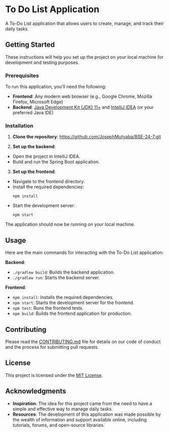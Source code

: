 # To Do List Application

A To-Do List application that allows users to create, manage, and track their daily tasks.

## Getting Started

These instructions will help you set up the project on your local machine for development and testing purposes.

### Prerequisites

To run this application, you'll need the following:

- **Frontend**: Any modern web browser (e.g., Google Chrome, Mozilla Firefox, Microsoft Edge)
- **Backend**: [Java Development Kit (JDK) 11+](https://www.oracle.com/java/technologies/javase-jdk11-downloads.html) and [IntelliJ IDEA](https://www.jetbrains.com/idea/) (or your preferred Java IDE)

### Installation

1. **Clone the repository**:
https://github.com/JosephMutyaba/BSE-24-7.git

2. **Set up the backend**:
- Open the project in IntelliJ IDEA.
- Build and run the Spring Boot application.

3. **Set up the frontend**:
- Navigate to the frontend directory.
- Install the required dependencies:
  ```
  npm install
  ```
- Start the development server:
  ```
  npm start
  ```

The application should now be running on your local machine.

## Usage

Here are the main commands for interacting with the To-Do List application:

**Backend**:
- `./gradlew build`: Builds the backend application.
- `./gradlew run`: Starts the backend server.

**Frontend**:
- `npm install`: Installs the required dependencies.
- `npm start`: Starts the development server for the frontend.
- `npm test`: Runs the frontend tests.
- `npm build`: Builds the frontend application for production.

## Contributing

Please read the [CONTRIBUTING.md](CONTRIBUTING.md) file for details on our code of conduct and the process for submitting pull requests.

## License

This project is licensed under the [MIT License](LICENSE.md).

## Acknowledgments

- **Inspiration**: The idea for this project came from the need to have a simple and effective way to manage daily tasks.
- **Resources**: The development of this application was made possible by the wealth of information and support available online, including tutorials, forums, and open-source libraries.

